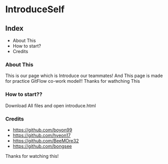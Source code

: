 # IntroduceSelf

## Index
- About This
- How to start?
- Credits

### About This

This is our page which is Introduce our teammates! And This page is made for practice GitFlow co-work model!!
Thanks for wathching This

### How to start??

Download All files and open introduce.html

### Credits

- https://github.com/boyon99
- https://github.com/hyeon17
- https://github.com/BeeMOre32
- https://github.com/bongsee

Thanks for watching this!